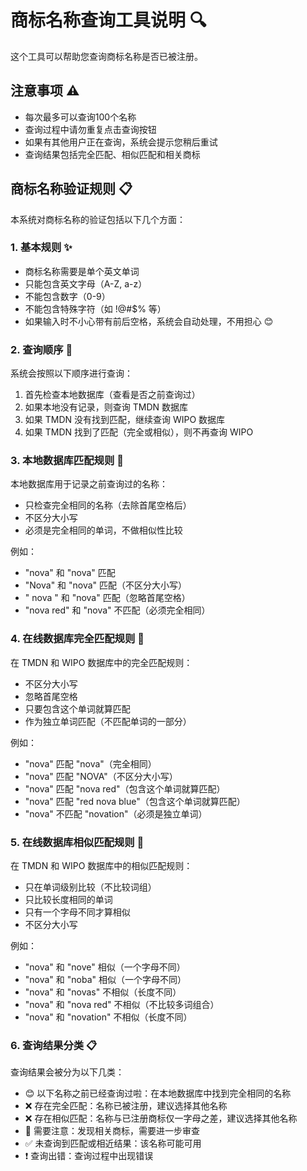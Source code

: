 # 商标名称查询工具说明 🔍

这个工具可以帮助您查询商标名称是否已被注册。

## 注意事项 ⚠️
- 每次最多可以查询100个名称
- 查询过程中请勿重复点击查询按钮
- 如果有其他用户正在查询，系统会提示您稍后重试
- 查询结果包括完全匹配、相似匹配和相关商标

## 商标名称验证规则 📋
本系统对商标名称的验证包括以下几个方面：

### 1. 基本规则 ✨
- 商标名称需要是单个英文单词
- 只能包含英文字母（A-Z, a-z）
- 不能包含数字（0-9）
- 不能包含特殊字符（如 !@#$% 等）
- 如果输入时不小心带有前后空格，系统会自动处理，不用担心 😊

### 2. 查询顺序 🔄
系统会按照以下顺序进行查询：
1. 首先检查本地数据库（查看是否之前查询过）
2. 如果本地没有记录，则查询 TMDN 数据库
3. 如果 TMDN 没有找到匹配，继续查询 WIPO 数据库
4. 如果 TMDN 找到了匹配（完全或相似），则不再查询 WIPO

### 3. 本地数据库匹配规则 📝
本地数据库用于记录之前查询过的名称：
- 只检查完全相同的名称（去除首尾空格后）
- 不区分大小写
- 必须是完全相同的单词，不做相似性比较

例如：
- "nova" 和 "nova" 匹配
- "Nova" 和 "nova" 匹配（不区分大小写）
- " nova " 和 "nova" 匹配（忽略首尾空格）
- "nova red" 和 "nova" 不匹配（必须完全相同）

### 4. 在线数据库完全匹配规则 🎯
在 TMDN 和 WIPO 数据库中的完全匹配规则：
- 不区分大小写
- 忽略首尾空格
- 只要包含这个单词就算匹配
- 作为独立单词匹配（不匹配单词的一部分）

例如：
- "nova" 匹配 "nova"（完全相同）
- "nova" 匹配 "NOVA"（不区分大小写）
- "nova" 匹配 "nova red"（包含这个单词就算匹配）
- "nova" 匹配 "red nova blue"（包含这个单词就算匹配）
- "nova" 不匹配 "novation"（必须是独立单词）

### 5. 在线数据库相似匹配规则 👀
在 TMDN 和 WIPO 数据库中的相似匹配规则：
- 只在单词级别比较（不比较词组）
- 只比较长度相同的单词
- 只有一个字母不同才算相似
- 不区分大小写

例如：
- "nova" 和 "nove" 相似（一个字母不同）
- "nova" 和 "noba" 相似（一个字母不同）
- "nova" 和 "novas" 不相似（长度不同）
- "nova" 和 "nova red" 不相似（不比较多词组合）
- "nova" 和 "novation" 不相似（长度不同）

### 6. 查询结果分类 📋
查询结果会被分为以下几类：
- 😊 以下名称之前已经查询过啦：在本地数据库中找到完全相同的名称
- ❌ 存在完全匹配：名称已被注册，建议选择其他名称
- ❌ 存在相似匹配：名称与已注册商标仅一字母之差，建议选择其他名称
- 🤔 需要注意：发现相关商标，需要进一步审查
- ✅ 未查询到匹配或相近结果：该名称可能可用
- ❗ 查询出错：查询过程中出现错误